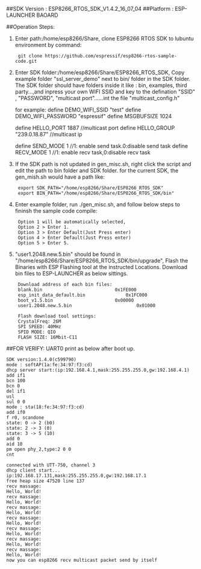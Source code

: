 ##SDK Version : ESP8266_RTOS_SDK_V1.4.2_16_07_04
##Platform : ESP-LAUNCHER BAOARD

##Operation Steps:

1. Enter path:/home/esp8266/Share, clone ESP8266 RTOS SDK to lubuntu environment by command: 
       
		git clone https://github.com/espressif/esp8266-rtos-sample-code.git
	   
2. Enter SDK folder:/home/esp8266/Share/ESP8266_RTOS_SDK, Copy example folder "ssl_server_demo" next to bin/ folder in the SDK folder. The SDK folder should have folders inside it like : bin, examples, third party...,and inpress your own WIFI SSID and key to the defination "SSID" , "PASSWORD", "multicast port"......int the file "multicast_config.h"

	for example:
	define DEMO_WIFI_SSID      "test"
	define DEMO_WIFI_PASSWORD  "espressif"
	define MSGBUFSIZE          1024

	define HELLO_PORT 1887                //multicast port
	define HELLO_GROUP "239.0.18.87"      //multicast ip

	define SEND_MODE      1              //1: enable send task.0:disable send task
	define RECV_MODE      1              //1: enable recv task,0:disable recv task

3. If the SDK path is not updated in gen_misc.sh, right click the script and edit the path to bin folder and SDK folder. for the current SDK, the gen_mish.sh would have a path like:
       
		export SDK_PATH="/home/esp8266/Share/ESP8266_RTOS_SDK"
		export BIN_PATH="/home/esp8266/Share/ESP8266_RTOS_SDK/bin"
	   
4. Enter example folder, run ./gen_misc.sh, and follow below steps to fininsh the sample code compile:
	
		Option 1 will be automatically selected, 
		Option 2 > Enter 1. 
		Option 3 > Enter Default(Just Press enter)
		Option 4 > Enter Default(Just Press enter)
		Option 5 > Enter 5.
	   
5. "user1.2048.new.5.bin" should be found in "/home/esp8266/Share/ESP8266_RTOS_SDK/bin/upgrade", Flash the Binaries with ESP Flashing tool at the instructed Locations. Download bin files to ESP-LAUNCHER as below sittings.
		
		Download address of each bin files:
		blank.bin				            0x1FE000
		esp_init_data_default.bin			    0x1FC000
		boot_v1.5.bin					    0x00000
		user1.2048.new.5.bin			            0x01000
		
		Flash download tool settings:
		CrystalFreq: 26M
		SPI SPEED: 40MHz
		SPID MODE: QIO
		FLASH SIZE: 16Mbit-C11
			
##FOR VERIFY: 
UART0 print as below after boot up.

	SDK version:1.4.0(c599790)
	mode : softAP(1a:fe:34:97:f3:cd)
	dhcp server start:(ip:192.168.4.1,mask:255.255.255.0,gw:192.168.4.1)
	add if1
	bcn 100
	bcn 0
	del if1
	usl
	sul 0 0
	mode : sta(18:fe:34:97:f3:cd)
	add if0
	f r0, scandone
	state: 0 -> 2 (b0)
	state: 2 -> 3 (0)
	state: 3 -> 5 (10)
	add 0
	aid 10
	pm open phy_2,type:2 0 0
	cnt 

	connected with UTT-750, channel 3
	dhcp client start...
	ip:192.168.17.131,mask:255.255.255.0,gw:192.168.17.1
	free heap size 47520 line 137 
	recv massage:
	Hello, World!
	recv massage:
	Hello, World!
	recv massage:
	Hello, World!
	recv massage:
	Hello, World!
	recv massage:
	Hello, World!
	recv massage:
	Hello, World!
	recv massage:
	Hello, World!
	now you can esp8266 recv multicast packet send by itself

